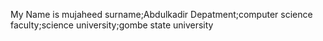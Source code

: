 My Name is mujaheed
surname;Abdulkadir
Depatment;computer science
faculty;science
university;gombe state university 
